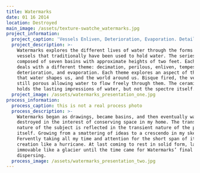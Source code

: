 ```yaml
---
title: Watermarks
date: 01 16 2014
location: Destroyed
main_image: /assets/texture-swatche_watermarks.jpg
project_information:
  project_caption: 'Vessels Enliven, Deterioration, Evaporation. Detail of Evaporation. '
  project_description: >-
    Watermarks explores the different lives of water through the forms of
    vessels that traditionally have been used to hold water. The series is
    composed of seven basins with approximate heights of two feet. Each vessel
    deals with a different theme: decimation, perilous, enliven, tempest, calm,
    deterioration, and evaporation. Each theme explores an aspect of the way
    that water shapes us, and the world around us. Bisque fired, the vessels are
    still porous allowing water to flow freely through them. The ceramic only
    holds the lasting impressions of water, but not the spectre itself. 
  project_image: /assets/watermarks_presentation_one.jpg
process_information:
  process_caption: this is not a real process photo
  process_description: >-
    Watermarks began as drawings, became basins, and then eventually was
    destroyed in the interest of conserving space in my home. The transient
    nature of the subject is reflected in the transient nature of the project
    itself. Growing from a smattering of ideas to a crescendo in my sketchbook.
    Fervently taking all my time and attention for the short span of its
    creation like a hurricane. At last coming to rest in solid form, large and
    immovable like a glacier until the time came for Watermarks’ final
    dispersing.   
  process_image: /assets/watermarks_presentation_two.jpg
---
```


